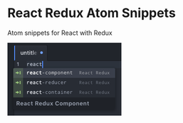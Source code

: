 # React Redux Atom Snippets

Atom snippets for React with Redux

![screenshot](/resources/screenshot.png?raw=true "screenshot")
